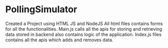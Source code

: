 # PollingSimulator
Created a Project using HTML JS and NodeJS
All html files contains forms for all the functionalities.
Main.js calls all the apis for storing and retrieving data stored in backend also contains logic of the application.
Index.js files contains all the apis which adds and removes data.
